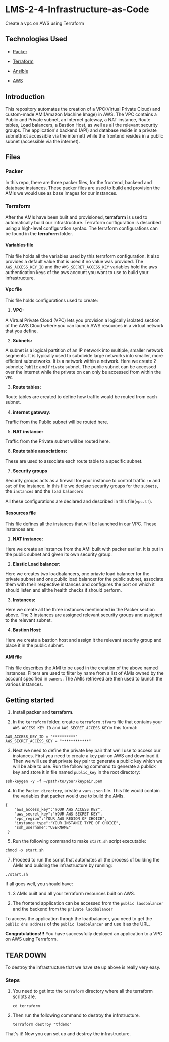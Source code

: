 # LMS-2-4-Infrastructure-as-Code

Create a vpc on AWS using Terraform

## Technologies Used

- [Packer](https://packer.io/downloads.html)

- [Terraform](https://www.terraform.io/)

- [Ansible](https://www.ansible.com/)

- [AWS](https://aws.amazon.com/)

## Introduction

This repository automates the creation of a VPC(Virtual Private Cloud) and custom-made AMI(Amazon Machine Image) in AWS. The VPC contains a Public and Private subnet, an Internet gateway, a NAT instance, Route tables, Load balancers, a Bastion Host, as well as all the relevant security groups. 
The application's backend (API) and database reside in a private subnet(not accessible via the internet) while the frontend resides in a public subnet (accessible via the internet).

## Files

### Packer

In this repo, there are three packer files, for the frontend, backend and database instances. These packer files are used to build and provision the AMIs we would use as base images for our instances.

### Terraform

After the AMIs have been built and provisioned, **terraform** is used to automatically build our infrastructure. Terraform configuration is described using a high-level configuration syntax. The terraform configurations can be found in the **terraform** folder.

#### Variables file

This file holds all the variables used by this terraform configuration. It also provides a default value that is used if no value was provided.
The `AWS_ACCESS_KEY_ID` and the `AWS_SECRET_ACCESS_KEY` variables hold the aws authentication keys of the aws account you want to use to build your infrastructure.

#### Vpc file

This file holds configurations used to create:

1. **VPC:**

 A Virtual Private Cloud (VPC) lets you provision a logically isolated section of the AWS Cloud where you can launch AWS resources in a virtual network that you define.

2. **Subnets:**

 A subnet is a logical partition of an IP network into multiple, smaller network segments. It is typically used to subdivide large networks into smaller, more efficient subnetworks. It is a network within a network. Here we create 2 subnets; `Public` and `Private` subnet. The public subnet can be accessed over the internet while the private on can only be accessed from within the `VPC`.

3. **Route tables:**

 Route tables are created to define how traffic would be routed from each subnet.

4. **internet gateway:**

 Traffic from the Public subnet will be routed here.

5. **NAT instance:**

 Traffic from the Private subnet will be routed here.

6. **Route table associations:**

 These are used to associate each route table to a specific subnet. 
 
7. **Security groups**

 Security groups acts as a firewall for your instance to control traffic `in` and `out` of the instance. In this file we declare security groups for the `subnets`, the `instances` and the `load balancers`

All these configurations are declared and described in this file(`vpc.tf`).

#### Resources file

This file defines all the instances that will be launched in our VPC. These instances are:

1. **NAT instance:**

 Here we create an instance from the AMI built with packer earlier. It is put in the public subnet and given its own security group.

2. **Elastic Load balancer:**

 Here we creates two loadbalancers, one priavte load balancer for the private subnet and one public load balancer for the public subnet, associate them with their respective instances and configures the port on which it should listen and allthe health checks it should perform.

3. **Instances:**

 Here we create all the three instances mentinoned in the Packer section above. The 3 instances are assigned relevant security groups and assigned to the relevant subnet.

4. **Bastion Host:**

 Here we create a bastion host and assign it the relevant security group and place it in the public subnet.

#### AMI file

This file describes the AMI to be used in the creation of the above named instances. Filters are used to filter by name from a list of AMIs owned by the account specified in `owners`. The AMIs retrieved are then used to launch the various instances.

## Getting started

1. Install **packer** and **terraform**.

2. In the `terraform` folder, create a `terraform.tfvars` file that contains your `AWS_ACCESS_KEY_ID` and `AWS_SECRET_ACCESS_KEY`in this format:

```
AWS_ACCESS_KEY_ID = "**********"
AWS_SECRET_ACCESS_KEY = "************"
```

3. Next we need to define the private key pair that we'll use to access our instances. First you need to create a key pair on AWS and download it. Then we will use that private key pair to generate a public key which we will be able to use.
Run the following command to generate a publick key and store it in file named `public_key` in the root directory:

```
ssh-keygen -y -f ~/path/to/your/keypair.pem
```

4. In the `Packer directory`, create a `vars.json` file. This file would contain the variables that packer would use to build the AMIs.

```
{
    "aws_access_key":"YOUR AWS ACCESS KEY",
    "aws_secret_key":"YOUR AWS SECRET KEY",
    "vpc_region":"YOUR AWS REGION OF CHOICE",
    "instance_type":"YOUR INSTANCE TYPE OF CHOICE",
    "ssh_username":"USERNAME"
 }
```

5. Run the following command to make `start.sh` script executable:

```
chmod +x start.sh
```

7. Proceed to run the script that automates all the process of building the AMIs and building the infrastructure by running:

```
./start.sh
```

If all goes well, you should have:

 1. 3 AMIs built and all your terraform resources built on AWS.

 2. The frontend application can be accessed from the `public laodbalancer` and the backend from the `private laodbalancer`

To access the application throgh the loadbalancer, you need to get the `public dns address` of the `public loadbalancer` and use it as the URL.

**Congratulations!!!** You have successfully deployed an application to a VPC on AWS using Terraform.

## TEAR DOWN

To destroy the infrastructure that we have ste up above is really very easy.

### Steps

1. You need to get into the `terraform` directory where all the terraform scripts are.

    ```
    cd terraform
    ```

2. Then run the following command to destroy the infrstructure.

    ```
    terraform destroy "tfdemo"
    ```

That's it! Now you can set up and destroy the infrastructure.
